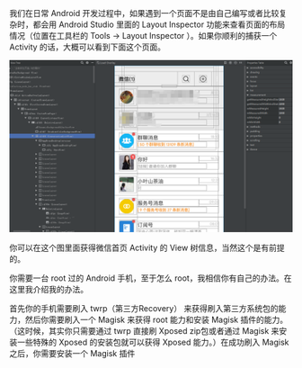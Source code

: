 我们在日常 Android 开发过程中，如果遇到一个页面不是由自己编写或者比较复杂时，都会用 Android Studio 里面的 Layout Inspector 功能来查看页面的布局情况（位置在工具栏的 Tools -> Layout Inspector ）。如果你顺利的捕获一个 Activity 的话，大概可以看到下面这个页面。

![](/resource/pict_4.png)

你可以在这个图里面获得微信首页 Activity 的 View 树信息，当然这个是有前提的。

你需要一台 root 过的 Android 手机，至于怎么 root，我相信你有自己的办法。在这里我介绍我的办法。

首先你的手机需要刷入 twrp（第三方Recovery） 来获得刷入第三方系统包的能力，然后你需要刷入一个 Magisk 来获得 root 能力和安装 Magisk 插件的能力。（这时候，其实你只需要通过 twrp 直接刷 Xposed zip包或者通过 Magisk 来安装一些特殊的 Xposed 的安装包就可以获得 Xposed 能力。）在成功刷入 Magisk 之后，你需要安装一个 Magisk 插件 

